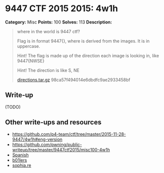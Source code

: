 # 9447 CTF 2015 2015: 4w1h

**Category:** Misc
**Points:** 100
**Solves:** 113
**Description:**

> where in the world is 9447 ctf?
>
> Flag is in format 9447{<string>}, where <string> is derived from the images. It is in uppercase.
>
> Hint! The flag is made up of the direction each image is looking in, like 9447{NWSE}
>
> Hint! The direction is like S, NE
>
> [directions.tar.gz](./directions-98ca57f494014e6dbdfc9ae2933458bf.tar.gz)  98ca57f494014e6dbdfc9ae2933458bf


## Write-up

(TODO)

## Other write-ups and resources

* <https://github.com/p4-team/ctf/tree/master/2015-11-28-9447/4w1h#eng-version>
* <https://github.com/pwning/public-writeup/tree/master/9447ctf2015/misc100-4w1h>
* [Spanish](http://mumei.strangled.net/post/5)
* [b01lers](https://b01lers.net/challenges/9447%20CTF%202015/4w1h/80/)
* [sophia.re](http://www.sophia.re/4w1h.mdown.html)
